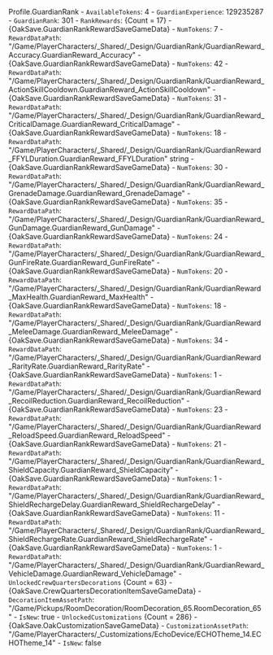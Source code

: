 Profile.GuardianRank
	- `AvailableTokens`: 4
	- `GuardianExperience`: 129235287
	- `GuardianRank`: 301
	- `RankRewards`: {Count = 17}
		- {OakSave.GuardianRankRewardSaveGameData}
			- `NumTokens`: 7
			- `RewardDataPath`: "/Game/PlayerCharacters/_Shared/_Design/GuardianRank/GuardianReward_Accuracy.GuardianReward_Accuracy"
		- {OakSave.GuardianRankRewardSaveGameData}
			- `NumTokens`: 42
			- `RewardDataPath`: "/Game/PlayerCharacters/_Shared/_Design/GuardianRank/GuardianReward_ActionSkillCooldown.GuardianReward_ActionSkillCooldown"
		- {OakSave.GuardianRankRewardSaveGameData}
			- `NumTokens`: 31
			- `RewardDataPath`: "/Game/PlayerCharacters/_Shared/_Design/GuardianRank/GuardianReward_CriticalDamage.GuardianReward_CriticalDamage"
		- {OakSave.GuardianRankRewardSaveGameData}
			- `NumTokens`: 18
			- `RewardDataPath`: "/Game/PlayerCharacters/_Shared/_Design/GuardianRank/GuardianReward_FFYLDuration.GuardianReward_FFYLDuration"	string
		- {OakSave.GuardianRankRewardSaveGameData}
			- `NumTokens`: 30
			- `RewardDataPath`: "/Game/PlayerCharacters/_Shared/_Design/GuardianRank/GuardianReward_GrenadeDamage.GuardianReward_GrenadeDamage"
		- {OakSave.GuardianRankRewardSaveGameData}
			- `NumTokens`: 35
			- `RewardDataPath`: "/Game/PlayerCharacters/_Shared/_Design/GuardianRank/GuardianReward_GunDamage.GuardianReward_GunDamage"
		- {OakSave.GuardianRankRewardSaveGameData}
			- `NumTokens`: 24
			- `RewardDataPath`: "/Game/PlayerCharacters/_Shared/_Design/GuardianRank/GuardianReward_GunFireRate.GuardianReward_GunFireRate"
		- {OakSave.GuardianRankRewardSaveGameData}
			- `NumTokens`: 20
			- `RewardDataPath`: "/Game/PlayerCharacters/_Shared/_Design/GuardianRank/GuardianReward_MaxHealth.GuardianReward_MaxHealth"
		- {OakSave.GuardianRankRewardSaveGameData}
			- `NumTokens`: 18
			- `RewardDataPath`: "/Game/PlayerCharacters/_Shared/_Design/GuardianRank/GuardianReward_MeleeDamage.GuardianReward_MeleeDamage"
		- {OakSave.GuardianRankRewardSaveGameData}
			- `NumTokens`: 34
			- `RewardDataPath`: "/Game/PlayerCharacters/_Shared/_Design/GuardianRank/GuardianReward_RarityRate.GuardianReward_RarityRate"
		- {OakSave.GuardianRankRewardSaveGameData}
			- `NumTokens`: 1
			- `RewardDataPath`: "/Game/PlayerCharacters/_Shared/_Design/GuardianRank/GuardianReward_RecoilReduction.GuardianReward_RecoilReduction"
		- {OakSave.GuardianRankRewardSaveGameData}
			- `NumTokens`: 23
			- `RewardDataPath`: "/Game/PlayerCharacters/_Shared/_Design/GuardianRank/GuardianReward_ReloadSpeed.GuardianReward_ReloadSpeed"
		- {OakSave.GuardianRankRewardSaveGameData}
			- `NumTokens`: 21
			- `RewardDataPath`: "/Game/PlayerCharacters/_Shared/_Design/GuardianRank/GuardianReward_ShieldCapacity.GuardianReward_ShieldCapacity"
		- {OakSave.GuardianRankRewardSaveGameData}
			- `NumTokens`: 1
			- `RewardDataPath`: "/Game/PlayerCharacters/_Shared/_Design/GuardianRank/GuardianReward_ShieldRechargeDelay.GuardianReward_ShieldRechargeDelay"
		- {OakSave.GuardianRankRewardSaveGameData}
			- `NumTokens`: 11
			- `RewardDataPath`: "/Game/PlayerCharacters/_Shared/_Design/GuardianRank/GuardianReward_ShieldRechargeRate.GuardianReward_ShieldRechargeRate"
		- {OakSave.GuardianRankRewardSaveGameData}
			- `NumTokens`: 1
			- `RewardDataPath`: "/Game/PlayerCharacters/_Shared/_Design/GuardianRank/GuardianReward_VehicleDamage.GuardianReward_VehicleDamage"
	- `UnlockedCrewQuartersDecorations` {Count = 63}
		- {OakSave.CrewQuartersDecorationItemSaveGameData}
			- `DecorationItemAssetPath`: "/Game/Pickups/RoomDecoration/RoomDecoration_65.RoomDecoration_65"
			- `IsNew`: true
	- `UnlockedCustomizations` {Count = 286}
		- {OakSave.OakCustomizationSaveGameData}
			- `CustomizationAssetPath`: "/Game/PlayerCharacters/_Customizations/EchoDevice/ECHOTheme_14.ECHOTheme_14"
			- `IsNew`: false
